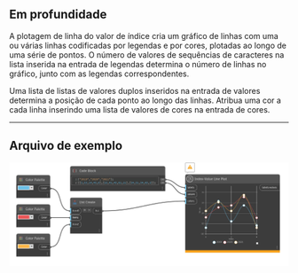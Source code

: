 ## Em profundidade

A plotagem de linha do valor de índice cria um gráfico de linhas com uma ou várias linhas codificadas por legendas e por cores, plotadas ao longo de uma série de pontos. O número de valores de sequências de caracteres na lista inserida na entrada de legendas determina o número de linhas no gráfico, junto com as legendas correspondentes.

Uma lista de listas de valores duplos inseridos na entrada de valores determina a posição de cada ponto ao longo das linhas. Atribua uma cor a cada linha inserindo uma lista de valores de cores na entrada de cores.
___
## Arquivo de exemplo

![Index-Value Line Plot](./CoreNodeModelsWpf.Charts.BasicLineChartNodeModel_img.jpg)

